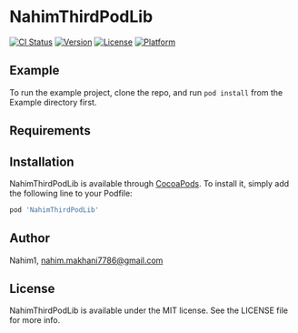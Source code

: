 # NahimThirdPodLib

[![CI Status](https://img.shields.io/travis/Nahim1/NahimThirdPodLib.svg?style=flat)](https://travis-ci.org/Nahim1/NahimThirdPodLib)
[![Version](https://img.shields.io/cocoapods/v/NahimThirdPodLib.svg?style=flat)](https://cocoapods.org/pods/NahimThirdPodLib)
[![License](https://img.shields.io/cocoapods/l/NahimThirdPodLib.svg?style=flat)](https://cocoapods.org/pods/NahimThirdPodLib)
[![Platform](https://img.shields.io/cocoapods/p/NahimThirdPodLib.svg?style=flat)](https://cocoapods.org/pods/NahimThirdPodLib)

## Example

To run the example project, clone the repo, and run `pod install` from the Example directory first.

## Requirements

## Installation

NahimThirdPodLib is available through [CocoaPods](https://cocoapods.org). To install
it, simply add the following line to your Podfile:

```ruby
pod 'NahimThirdPodLib'
```

## Author

Nahim1, nahim.makhani7786@gmail.com

## License

NahimThirdPodLib is available under the MIT license. See the LICENSE file for more info.
